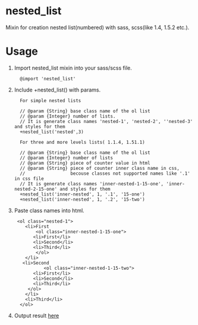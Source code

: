 nested_list
============

Mixin for creation nested list(numbered) with sass, scss(like 1.4, 1.5.2 etc.).

Usage
============
1. Import nested_list mixin into your sass/scss file.

         @import 'nested_list'
         
2. Include +nested_list() with params.   
         
         For simple nested lists

         // @param {String} base class name of the ol list
         // @param {Integer} number of lists. 
         // It is generate class names 'nested-1', 'nested-2', ''nested-3' and styles for them
         +nested_list('nested',3)
         
         For three and more levels lists( 1.1.4, 1.51.1)
                  
         // @param {String} base class name of the ol list
         // @param {Integer} number of lists
         // @param {String} piece of counter value in html
         // @param {String} piece of counter inner class name in css,
         //                 becouse classes not supported names like '.1' in css file
         // It is generate class names 'inner-nested-1-15-one', 'inner-nested-2-15-one' and styles for them
         +nested_list('inner-nested', 1, '.1', '15-one')
         +nested_list('inner-nested', 1, '.2', '15-two')
   
3. Paste class names into html.

        <ol class="nested-1">
           <li>First           
               <ol class="inner-nested-1-15-one">
         	  <li>First</li>
         	  <li>Second</li>
         	  <li>Third</li>
               </ol>
           </li>
          <li>Second           
                  <ol class="inner-nested-1-15-two">
         	  <li>First</li>
         	  <li>Second</li>
         	  <li>Third</li>
         	</ol>
           </li>
           <li>Third</li>
         </ol>
         
4. Output result <a href="http://jsfiddle.net/alexche8/UzXu3/9/">here</a>
